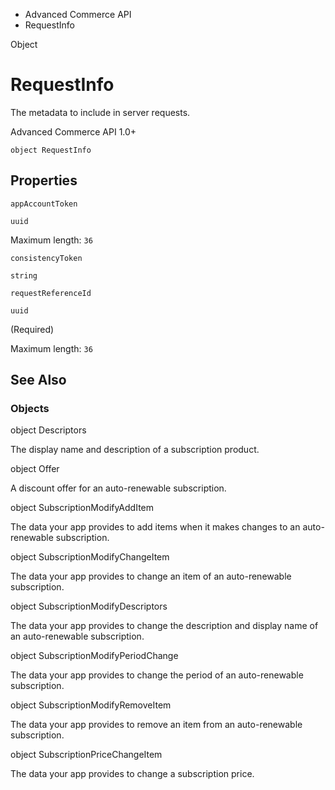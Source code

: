 

- Advanced Commerce API
-  RequestInfo 

Object

# RequestInfo

The metadata to include in server requests.

Advanced Commerce API 1.0+

``` source
object RequestInfo
```

## Properties

`appAccountToken`

`uuid`

Maximum length: `36`

`consistencyToken`

`string`

`requestReferenceId`

`uuid`

 (Required) 

Maximum length: `36`

## See Also

### Objects

object Descriptors

The display name and description of a subscription product.

object Offer

A discount offer for an auto-renewable subscription.

object SubscriptionModifyAddItem

The data your app provides to add items when it makes changes to an auto-renewable subscription.

object SubscriptionModifyChangeItem

The data your app provides to change an item of an auto-renewable subscription.

object SubscriptionModifyDescriptors

The data your app provides to change the description and display name of an auto-renewable subscription.

object SubscriptionModifyPeriodChange

The data your app provides to change the period of an auto-renewable subscription.

object SubscriptionModifyRemoveItem

The data your app provides to remove an item from an auto-renewable subscription.

object SubscriptionPriceChangeItem

The data your app provides to change a subscription price.


